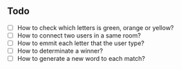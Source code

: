 ## Todo
- [ ] How to check which letters is green, orange or yellow?
- [ ] How to connect two users in a same room?
- [ ] How to emmit each letter that the user type?
- [ ] How to determinate a winner?
- [ ] How to generate a new word to each match?
